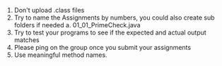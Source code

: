 1. Don't upload .class files
2. Try to name the Assignments by numbers, you could also create sub folders if needed
	a. 01_01_PrimeCheck.java
3. Try to test your programs to see if the expected and actual output matches
4. Please ping on the group once you submit your assignments
5. Use meaningful method names.